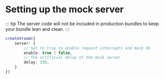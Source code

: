# Setting up the mock server
::: tip
The server code will not be included in production bundles to keep your bundle lean and clean.
:::

```typescript
createVroom({
    server: {
        // Set to true to enable request intercepts and mock db
        enable: true | false,
        // The artificial delay of the mock server
        delay: 150,
    }
})
```